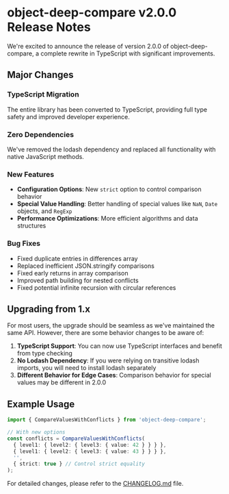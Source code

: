 # object-deep-compare v2.0.0 Release Notes

We're excited to announce the release of version 2.0.0 of object-deep-compare, a complete rewrite in TypeScript with significant improvements.

## Major Changes

### TypeScript Migration
The entire library has been converted to TypeScript, providing full type safety and improved developer experience.

### Zero Dependencies
We've removed the lodash dependency and replaced all functionality with native JavaScript methods.

### New Features
- **Configuration Options**: New `strict` option to control comparison behavior
- **Special Value Handling**: Better handling of special values like `NaN`, `Date` objects, and `RegExp`
- **Performance Optimizations**: More efficient algorithms and data structures

### Bug Fixes
- Fixed duplicate entries in differences array
- Replaced inefficient JSON.stringify comparisons
- Fixed early returns in array comparison
- Improved path building for nested conflicts
- Fixed potential infinite recursion with circular references

## Upgrading from 1.x

For most users, the upgrade should be seamless as we've maintained the same API. However, there are some behavior changes to be aware of:

1. **TypeScript Support**: You can now use TypeScript interfaces and benefit from type checking
2. **No Lodash Dependency**: If you were relying on transitive lodash imports, you will need to install lodash separately
3. **Different Behavior for Edge Cases**: Comparison behavior for special values may be different in 2.0.0

## Example Usage

```ts
import { CompareValuesWithConflicts } from 'object-deep-compare';

// With new options
const conflicts = CompareValuesWithConflicts(
  { level1: { level2: { level3: { value: 42 } } } },
  { level1: { level2: { level3: { value: 43 } } } },
  '',
  { strict: true } // Control strict equality
);
```

For detailed changes, please refer to the [CHANGELOG.md](CHANGELOG.md) file. 